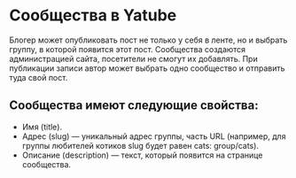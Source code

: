 # Сообщества в Yatube

Блогер может опубликовать пост не только у себя в ленте, но и выбрать группу, в которой появится этот пост. Сообщества создаются администрацией сайта, посетители не смогут их добавлять. При публикации записи автор может выбрать одно сообщество и отправить туда свой пост.   

## Сообщества имеют следующие свойства:
- Имя (title).
- Адрес (slug) — уникальный адрес группы, часть URL (например, для группы любителей котиков slug будет равен cats: group/cats).
- Описание (description) — текст, который появится на странице сообщества.

